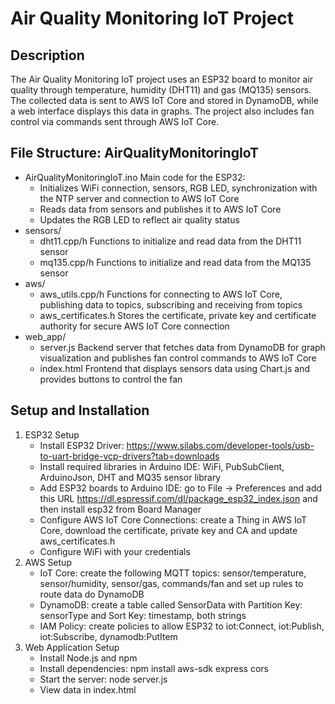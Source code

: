 # Air Quality Monitoring IoT Project

## Description
The Air Quality Monitoring IoT project uses an ESP32 board to monitor air quality through temperature, humidity (DHT11) and gas (MQ135) sensors. The collected data is sent to AWS IoT Core and stored in DynamoDB, while a web interface displays this data in graphs. The project also includes fan control via commands sent through AWS IoT Core.

## File Structure: AirQualityMonitoringIoT
- AirQualityMonitoringIoT.ino
Main code for the ESP32:
  - Initializes WiFi connection, sensors, RGB LED, synchronization with the NTP server and connection to AWS IoT Core
  - Reads data from sensors and publishes it to AWS IoT Core
  - Updates the RGB LED to reflect air quality status
- sensors/
  - dht11.cpp/h
    Functions to initialize and read data from the DHT11 sensor
  - mq135.cpp/h
    Functions to initialize and read data from the MQ135 sensor
- aws/
  - aws_utils.cpp/h
    Functions for connecting to AWS IoT Core, publishing data to topics, subscribing and receiving from topics
  - aws_certificates.h
    Stores the certificate, private key and certificate authority for secure AWS IoT Core connection
- web_app/
  - server.js
    Backend server that fetches data from DynamoDB for graph visualization and publishes fan control commands to AWS IoT Core
  - index.html
    Frontend that displays sensors data using Chart.js and provides buttons to control the fan

## Setup and Installation
1. ESP32 Setup
   - Install ESP32 Driver: https://www.silabs.com/developer-tools/usb-to-uart-bridge-vcp-drivers?tab=downloads
   - Install required libraries in Arduino IDE: WiFi, PubSubClient, ArduinoJson, DHT and MQ35 sensor library
   - Add ESP32 boards to Arduino IDE: go to File -> Preferences and add this URL https://dl.espressif.com/dl/package_esp32_index.json and then install esp32 from Board Manager
   - Configure AWS IoT Core Connections: create a Thing in AWS IoT Core, download the certificate, private key and CA and update aws_certificates.h
   - Configure WiFi with your credentials
2. AWS Setup
    - IoT Core: create the following MQTT topics: sensor/temperature, sensor/humidity, sensor/gas, commands/fan and set up rules to route data do DynamoDB
    - DynamoDB: create a table called SensorData with Partition Key: sensorType and Sort Key: timestamp, both strings
    - IAM Policy: create policies to allow ESP32 to iot:Connect, iot:Publish, iot:Subscribe, dynamodb:PutItem
3. Web Application Setup
    - Install Node.js and npm
    - Install dependencies: npm install aws-sdk express cors
    - Start the server: node server.js
    - View data in index.html
